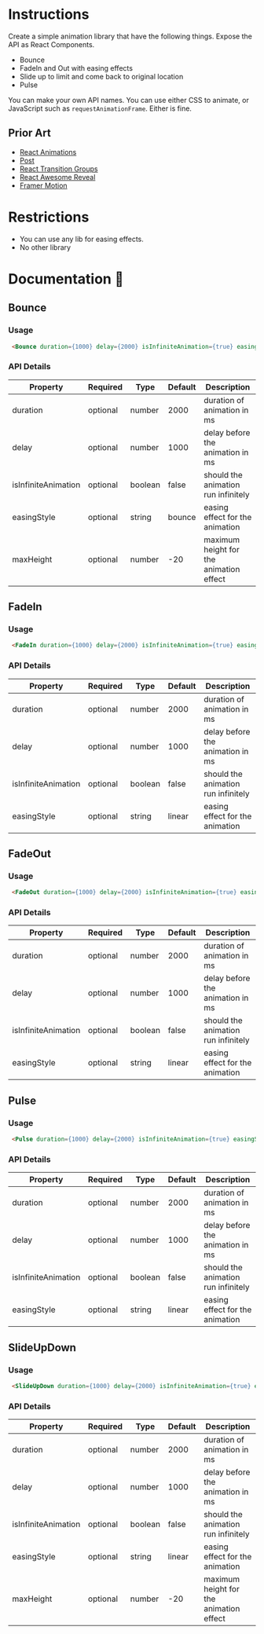 # Instructions

Create a simple animation library that have the following things. Expose the API as React Components.

- Bounce
- FadeIn and Out with easing effects
- Slide up to limit and come back to original location
- Pulse

You can make your own API names. You can use either CSS to animate, or JavaScript such as `requestAnimationFrame`. Either is fine.

## Prior Art
- [React Animations](https://www.npmjs.com/package/react-animations)
- [Post](https://popmotion.io/pose/api/)
- [React Transition Groups](https://www.npmjs.com/package/react-transition-group)
- [React Awesome Reveal](https://www.npmjs.com/package/react-awesome-reveal)
- [Framer Motion](https://www.framer.com/motion/)

# Restrictions
- You can use any lib for easing effects. 
- No other library

# Documentation 🧾
## Bounce
### Usage
```html
 <Bounce duration={1000} delay={2000} isInfiniteAnimation={true} easingStyle={'bounce'}    maxHeight={-40}> your content here </Bounce>
 ```
 ### API Details
| Property    | Required  |   Type    |   Default |   Description   |
| ----------- | ----------- | --------- | -------- |--------- |
| duration    | optional  | number    | 2000     |   duration of animation in ms
| delay       | optional  | number    | 1000     |   delay before the animation in ms
| isInfiniteAnimation|optional|boolean| false    |   should the animation run infinitely
| easingStyle | optional  | string    | bounce   |   easing effect for the animation
| maxHeight  | optional  | number    | -20     |   maximum height for the animation effect

## FadeIn
### Usage
```html
 <FadeIn duration={1000} delay={2000} isInfiniteAnimation={true} easingStyle={'linear'} > your content here </FadeIn>
 ```
 ### API Details
| Property    | Required  |   Type    |   Default |   Description   |
| ----------- | ----------- | --------- | -------- |--------- |
| duration    | optional  | number    | 2000     |   duration of animation in ms
| delay       | optional  | number    | 1000     |   delay before the animation in ms
| isInfiniteAnimation|optional|boolean| false    |   should the animation run infinitely
| easingStyle | optional  | string    | linear   |   easing effect for the animation

## FadeOut
### Usage
```html
 <FadeOut duration={1000} delay={2000} isInfiniteAnimation={true} easingStyle={'linear'}> your content here </FadeOut>
 ```
 ### API Details
| Property    | Required  |   Type    |   Default |   Description   |
| ----------- | ----------- | --------- | -------- |--------- |
| duration    | optional  | number    | 2000     |   duration of animation in ms
| delay       | optional  | number    | 1000     |   delay before the animation in ms
| isInfiniteAnimation|optional|boolean| false    |   should the animation run infinitely
| easingStyle | optional  | string    | linear   |   easing effect for the animation

## Pulse
### Usage
```html
 <Pulse duration={1000} delay={2000} isInfiniteAnimation={true} easingStyle={'linear'} > your content here </Pulse>
 ```
 ### API Details
| Property    | Required  |   Type    |   Default |   Description   |
| ----------- | ----------- | --------- | -------- |--------- |
| duration    | optional  | number    | 2000     |   duration of animation in ms
| delay       | optional  | number    | 1000     |   delay before the animation in ms
| isInfiniteAnimation|optional|boolean| false    |   should the animation run infinitely
| easingStyle | optional  | string    | linear   |   easing effect for the animation

## SlideUpDown
### Usage
```html
 <SlideUpDown duration={1000} delay={2000} isInfiniteAnimation={true} easingStyle={'linear'}    maxHeight={-40}> your content here </SlideUpDown>
 ```
 ### API Details
| Property    | Required  |   Type    |   Default |   Description   |
| ----------- | ----------- | --------- | -------- |--------- |
| duration    | optional  | number    | 2000     |   duration of animation in ms
| delay       | optional  | number    | 1000     |   delay before the animation in ms
| isInfiniteAnimation|optional|boolean| false    |   should the animation run infinitely
| easingStyle | optional  | string    | linear   |   easing effect for the animation
| maxHeight  | optional  | number    | -20     |   maximum height for the animation effect